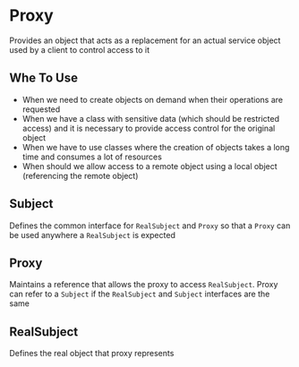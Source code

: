 ﻿# Proxy
Provides an object that acts as a replacement for an actual service object used by a client to control access to it

## Whe To Use
- When we need to create objects on demand when their operations are requested
- When we have a class with sensitive data (which should be restricted access) and it is necessary to provide access control for the original object
- When we have to use classes where the creation of objects takes a long time and consumes a lot of resources
- When should we allow access to a remote object using a local object (referencing the remote object)

## Subject
Defines the common interface for `RealSubject` and `Proxy` so that a `Proxy` can be used anywhere a `RealSubject` is expected

## Proxy
Maintains a reference that allows the proxy to access `RealSubject`. Proxy can refer to a `Subject` if the `RealSubject` and `Subject` interfaces are the same

## RealSubject
Defines the real object that proxy represents